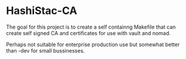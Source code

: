 # HashiStac-CA
The goal for this project is to create a self containng
Makefile that can create self signed CA and certificates for
use with vault and nomad.

Perhaps not suitable for enterprise production use but somewhat 
better than -dev for small bussinesses.
